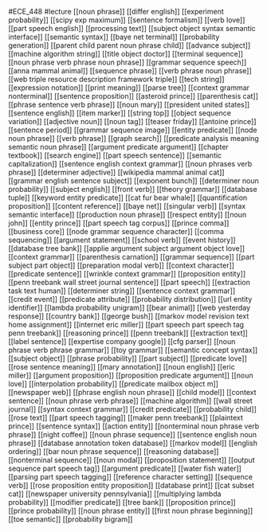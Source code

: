 #ECE_448
#lecture
[[noun phrase]]
[[differ english]]
[[experiment probability]]
[[scipy exp maximum]]
[[sentence formalism]]
[[verb love]]
[[part speech english]]
[[processing text]]
[[subject object syntax semantic interface]]
[[semantic syntax]]
[[baye net terminal]]
[[probability generation]]
[[parent child parent noun phrase child]]
[[advance subject]]
[[machine algorithm string]]
[[title object doctor]]
[[terminal sequence]]
[[noun phrase verb phrase noun phrase]]
[[grammar sequence speech]]
[[anna mammal animal]]
[[sequence phrase]]
[[verb phrase noun phrase]]
[[web triple resource description framework triple]]
[[tech string]]
[[expression notation]]
[[print meaning]]
[[parse tree]]
[[context grammar nonterminal]]
[[sentence proposition]]
[[asteroid prince]]
[[parenthesis cat]]
[[phrase sentence verb phrase]]
[[noun mary]]
[[president united states]]
[[sentence english]]
[[item marker]]
[[string top]]
[[object sequence variation]]
[[adjective noun]]
[[noun tag]]
[[teaser friday]]
[[antoine prince]]
[[sentence period]]
[[grammar sequence image]]
[[entity predicate]]
[[node noun phrase]]
[[verb phrase]]
[[graph search]]
[[predicate analysis meaning semantic noun phrase]]
[[argument predicate argument]]
[[chapter textbook]]
[[search engine]]
[[part speech sentence]]
[[semantic capitalization]]
[[sentence english context grammar]]
[[noun phrases verb phrase]]
[[determiner adjective]]
[[wikipedia mammal animal cat]]
[[grammar english sentence subject]]
[[exponent bunch]]
[[determiner noun probability]]
[[subject english]]
[[front verb]]
[[theory grammar]]
[[database tuple]]
[[keyword entity predicate]]
[[cat fur bear whale]]
[[quantification proposition]]
[[content reference]]
[[baye net]]
[[singular verb]]
[[syntax semantic interface]]
[[production noun phrase]]
[[respect entity]]
[[noun john]]
[[entity prince]]
[[part speech tag corpus]]
[[prince comma]]
[[business core]]
[[node grammar sequence character]]
[[comma sequencing]]
[[argument statement]]
[[school verb]]
[[event history]]
[[database tree bank]]
[[applie argument subject argument object love]]
[[context grammar]]
[[parenthesis carnation]]
[[grammar sequence]]
[[part subject part object]]
[[preparation modal verb]]
[[context character]]
[[predicate sentence]]
[[wrinkle context grammar]]
[[proposition entity]]
[[penn treebank wall street journal sentence]]
[[part speech]]
[[extraction task text human]]
[[determiner string]]
[[sentence context grammar]]
[[credit event]]
[[predicate attribute]]
[[probability distribution]]
[[url entity identifier]]
[[lambda probability unigram]]
[[bear animal]]
[[web yesterday response]]
[[country bank]]
[[george bush]]
[[markov model revision text home assignment]]
[[internet eric miller]]
[[part speech part speech tag penn treebank]]
[[reasoning prince]]
[[penn treebank]]
[[extraction text]]
[[label sentence]]
[[expertise company google]]
[[cfg parser]]
[[noun phrase verb phrase grammar]]
[[toy grammar]]
[[semantic concept syntax]]
[[subject object]]
[[phrase probability]]
[[part subject]]
[[predicate love]]
[[rose sentence meaning]]
[[mary annotation]]
[[noun english]]
[[eric miller]]
[[argument proposition]]
[[proposition predicate argument]]
[[noun love]]
[[interpolation probability]]
[[predicate mailbox object m]]
[[newspaper web]]
[[phrase english noun phrase]]
[[child model]]
[[context sentence]]
[[noun phrase verb phrase]]
[[machine algorithm]]
[[wall street journal]]
[[syntax context grammar]]
[[credit predicate]]
[[probability child]]
[[rose text]]
[[part speech tagging]]
[[maker penn treebank]]
[[plaintext prince]]
[[sentence syntax]]
[[action entity]]
[[nonterminal noun phrase verb phrase]]
[[night coffee]]
[[noun phrase sequence]]
[[sentence english noun phrase]]
[[database annotation token database]]
[[markov model]]
[[english ordering]]
[[bar noun phrase sequence]]
[[reasoning database]]
[[nonterminal sequence]]
[[noun modal]]
[[proposition statement]]
[[output sequence part speech tag]]
[[argument predicate]]
[[water fish water]]
[[parsing part speech tagging]]
[[reference character setting]]
[[sequence verb]]
[[rose proposition entity proposition]]
[[database print]]
[[cat subset cat]]
[[newspaper university pennsylvania]]
[[multiplying lambda probability]]
[[modifier predicate]]
[[tree bank]]
[[proposition prince]]
[[prince probability]]
[[noun phrase entity]]
[[first noun phrase beginning]]
[[toe semantic]]
[[probability bigram]]
